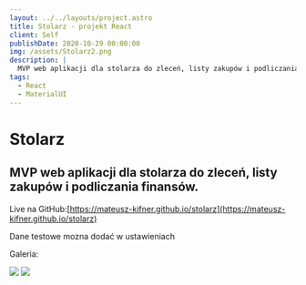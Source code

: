 ```yaml
---
layout: ../../layouts/project.astro
title: Stolarz - projekt React
client: Self
publishDate: 2020-10-29 00:00:00
img: /assets/Stolarz2.png
description: |
  MVP web aplikacji dla stolarza do zleceń, listy zakupów i podliczania finansów.
tags:
  - React
  - MaterialUI
---
```


# Stolarz

## MVP web aplikacji dla stolarza do zleceń, listy zakupów i podliczania finansów.

Live na GitHub:[https://mateusz-kifner.github.io/stolarz](https://mateusz-kifner.github.io/stolarz)

Dane testowe mozna dodać w ustawieniach

Galeria:

![](/assets/Stolarz2.png)
![](/assets/Stolarz.png)
